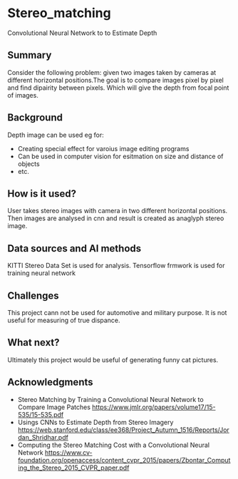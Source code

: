 # Stereo_matching
Convolutional Neural Network to to Estimate Depth


## Summary

Consider the following problem: given two images taken by cameras at different horizontal positions.The goal is to compare images pixel by pixel and find dipairity between pixels. Which will give the depth from focal point of images.


## Background


Depth image can be used eg for:
* Creating special effect for varoius image editing programs
* Can be used in computer vision for esitmation on size and distance of objects
* etc.


## How is it used?

User takes stereo images with camera in two different horizontal positions. Then images are analysed in cnn and result is created as anaglyph stereo image.



## Data sources and AI methods
KITTI Stereo Data Set is used for analysis. Tensorflow frmwork is used for training neural network

## Challenges
This project cann not be used for automotive and military purpose. It is not useful for measuring of true dispance.

## What next?

Ultimately this project would be useful of generating funny cat pictures.


## Acknowledgments

* Stereo Matching by Training a Convolutional Neural
Network to Compare Image Patches https://www.jmlr.org/papers/volume17/15-535/15-535.pdf
* Usings CNNs to Estimate Depth from Stereo
Imagery https://web.stanford.edu/class/ee368/Project_Autumn_1516/Reports/Jordan_Shridhar.pdf
* Computing the Stereo Matching Cost with a Convolutional Neural Network
 https://www.cv-foundation.org/openaccess/content_cvpr_2015/papers/Zbontar_Computing_the_Stereo_2015_CVPR_paper.pdf
